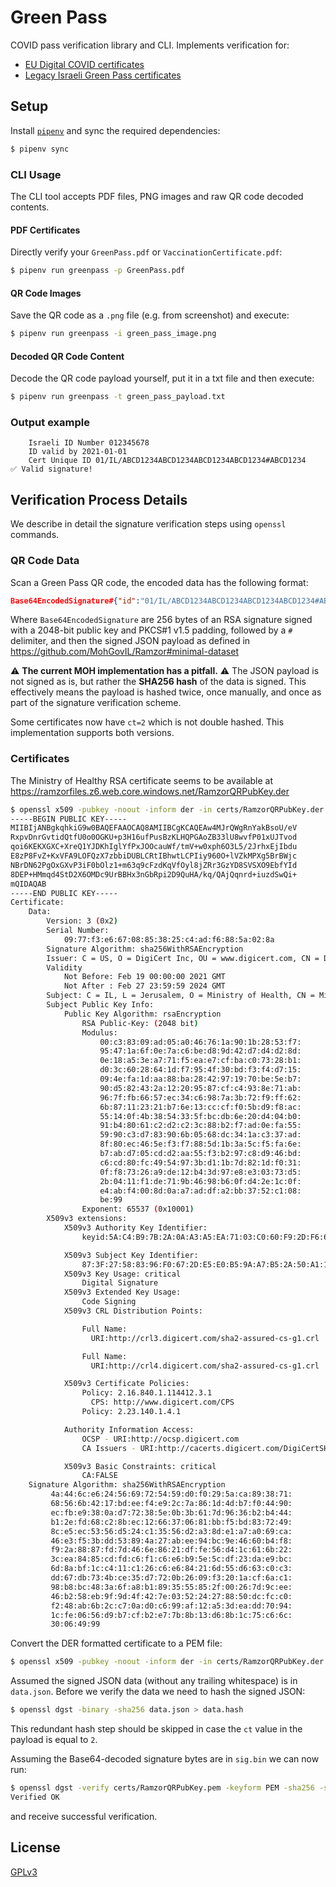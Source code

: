 # Green Pass

COVID pass verification library and CLI. Implements verification for:

  - [EU Digital COVID certificates](https://ec.europa.eu/health/ehealth/covid-19_en)
  - [Legacy Israeli Green Pass certificates](https://github.com/MohGovIL/Ramzor)

## Setup

Install [`pipenv`](https://pipenv.pypa.io/en/latest/) and sync the required dependencies:

```bash
$ pipenv sync
```

### CLI Usage

The CLI tool accepts PDF files, PNG images and raw QR code decoded contents.

#### PDF Certificates

Directly verify your `GreenPass.pdf` or `VaccinationCertificate.pdf`:

```bash
$ pipenv run greenpass -p GreenPass.pdf
```

#### QR Code Images

Save the QR code as a `.png` file (e.g. from screenshot) and execute:

```bash
$ pipenv run greenpass -i green_pass_image.png
```

#### Decoded QR Code Content

Decode the QR code payload yourself, put it in a txt file and then execute:

```bash
$ pipenv run greenpass -t green_pass_payload.txt
```

### Output example

```
    Israeli ID Number 012345678
    ID valid by 2021-01-01
    Cert Unique ID 01/IL/ABCD1234ABCD1234ABCD1234ABCD1234#ABCD1234
✅ Valid signature!
```

## Verification Process Details

We describe in detail the signature verification steps using `openssl` commands.

### QR Code Data

Scan a Green Pass QR code, the encoded data has the following format:

```json
Base64EncodedSignature#{"id":"01/IL/ABCD1234ABCD1234ABCD1234ABCD1234#ABCD1234","et":1,"ct":1,"c":"IL MOH","cn":null,"fn":null,"g":null,"f":null,"gl":null,"fl":null,"idp":null,"idl":null,"b":"0001-01-01","e":"0001-01-01","a":"0001-01-01","p":[{"idl":"0123456789","e":"2021-01-01"}]}
```

Where `Base64EncodedSignature` are 256 bytes of an RSA signature signed with a 2048-bit public key and PKCS#1 v1.5 padding, followed by a `#` delimiter, and then the signed JSON payload as defined in https://github.com/MohGovIL/Ramzor#minimal-dataset

⚠️ **The current MOH implementation has a pitfall.** ⚠️ The JSON payload is not signed as is, but rather the **SHA256 hash** of the data is signed. This effectively means the payload is hashed twice, once manually, and once as part of the signature verification scheme.

Some certificates now have `ct=2` which is not double hashed. This implementation supports both versions.

### Certificates

The Ministry of Healthy RSA certificate seems to be available at https://ramzorfiles.z6.web.core.windows.net/RamzorQRPubKey.der

```bash
$ openssl x509 -pubkey -noout -inform der -in certs/RamzorQRPubKey.der -text
-----BEGIN PUBLIC KEY-----
MIIBIjANBgkqhkiG9w0BAQEFAAOCAQ8AMIIBCgKCAQEAw4MJrQWgRnYakBsoU/eV
RxpvDnrGvtidQtfU0o0OGKU+p3H16ufPusBzKLHQPGAoZB33lU8wvfP01xUJTvod
qoi6KEKXGXC+XreQ1YJDKhIglYfPxJOOcauWf/tmV+w0xph6O3L5/2JrhxEjIbdu
E8zP8FvZ+KxVFA9LOFQzX7zbbiDUBLCRtIBhwtLCPIiy960O+lVZkMPXg5BrBWjc
NBrDN62PgOxGXvP3iF0bOlz1+m63q9cFzdKqVfOyl8jZRr3GzYD8SVSXO9EbfYId
8DEP+HMmqd4StD2X6OMDc9UrBBHx3nGbRpi2D9QuHA/kq/QAjQqnrd+iuzdSwQi+
mQIDAQAB
-----END PUBLIC KEY-----
Certificate:
    Data:
        Version: 3 (0x2)
        Serial Number:
            09:77:f3:e6:67:08:85:38:25:c4:ad:f6:88:5a:02:8a
        Signature Algorithm: sha256WithRSAEncryption
        Issuer: C = US, O = DigiCert Inc, OU = www.digicert.com, CN = DigiCert SHA2 Assured ID Code Signing CA
        Validity
            Not Before: Feb 19 00:00:00 2021 GMT
            Not After : Feb 27 23:59:59 2024 GMT
        Subject: C = IL, L = Jerusalem, O = Ministry of Health, CN = Ministry of Health
        Subject Public Key Info:
            Public Key Algorithm: rsaEncryption
                RSA Public-Key: (2048 bit)
                Modulus:
                    00:c3:83:09:ad:05:a0:46:76:1a:90:1b:28:53:f7:
                    95:47:1a:6f:0e:7a:c6:be:d8:9d:42:d7:d4:d2:8d:
                    0e:18:a5:3e:a7:71:f5:ea:e7:cf:ba:c0:73:28:b1:
                    d0:3c:60:28:64:1d:f7:95:4f:30:bd:f3:f4:d7:15:
                    09:4e:fa:1d:aa:88:ba:28:42:97:19:70:be:5e:b7:
                    90:d5:82:43:2a:12:20:95:87:cf:c4:93:8e:71:ab:
                    96:7f:fb:66:57:ec:34:c6:98:7a:3b:72:f9:ff:62:
                    6b:87:11:23:21:b7:6e:13:cc:cf:f0:5b:d9:f8:ac:
                    55:14:0f:4b:38:54:33:5f:bc:db:6e:20:d4:04:b0:
                    91:b4:80:61:c2:d2:c2:3c:88:b2:f7:ad:0e:fa:55:
                    59:90:c3:d7:83:90:6b:05:68:dc:34:1a:c3:37:ad:
                    8f:80:ec:46:5e:f3:f7:88:5d:1b:3a:5c:f5:fa:6e:
                    b7:ab:d7:05:cd:d2:aa:55:f3:b2:97:c8:d9:46:bd:
                    c6:cd:80:fc:49:54:97:3b:d1:1b:7d:82:1d:f0:31:
                    0f:f8:73:26:a9:de:12:b4:3d:97:e8:e3:03:73:d5:
                    2b:04:11:f1:de:71:9b:46:98:b6:0f:d4:2e:1c:0f:
                    e4:ab:f4:00:8d:0a:a7:ad:df:a2:bb:37:52:c1:08:
                    be:99
                Exponent: 65537 (0x10001)
        X509v3 extensions:
            X509v3 Authority Key Identifier:
                keyid:5A:C4:B9:7B:2A:0A:A3:A5:EA:71:03:C0:60:F9:2D:F6:65:75:0E:58

            X509v3 Subject Key Identifier:
                87:3F:27:58:83:96:F0:67:2D:E5:E0:B5:9A:A7:B5:2A:50:A1:1E:A8
            X509v3 Key Usage: critical
                Digital Signature
            X509v3 Extended Key Usage:
                Code Signing
            X509v3 CRL Distribution Points:

                Full Name:
                  URI:http://crl3.digicert.com/sha2-assured-cs-g1.crl

                Full Name:
                  URI:http://crl4.digicert.com/sha2-assured-cs-g1.crl

            X509v3 Certificate Policies:
                Policy: 2.16.840.1.114412.3.1
                  CPS: http://www.digicert.com/CPS
                Policy: 2.23.140.1.4.1

            Authority Information Access:
                OCSP - URI:http://ocsp.digicert.com
                CA Issuers - URI:http://cacerts.digicert.com/DigiCertSHA2AssuredIDCodeSigningCA.crt

            X509v3 Basic Constraints: critical
                CA:FALSE
    Signature Algorithm: sha256WithRSAEncryption
         4a:44:6c:e6:24:56:69:72:54:59:d0:f0:29:5a:ca:89:38:71:
         68:56:6b:42:17:bd:ee:f4:e9:2c:7a:86:1d:4d:b7:f0:44:90:
         ec:fb:e9:38:0a:d7:72:38:5e:0b:3b:61:7d:96:36:b2:b4:44:
         b1:2e:fd:68:c2:8b:ec:12:66:37:06:81:bb:f5:bd:83:72:49:
         8c:e5:ec:53:56:d5:24:c1:35:56:d2:a3:8d:e1:a7:a0:69:ca:
         46:e3:f5:3b:dd:53:89:4a:27:ab:ee:94:bc:9e:46:60:b4:f8:
         f9:2a:88:87:fd:7d:46:6e:86:21:df:fe:56:d4:1c:61:6b:22:
         3c:ea:84:85:cd:fd:c6:f1:c6:e6:b9:5e:5c:df:23:da:e9:bc:
         6d:8a:bf:1c:c4:11:c1:26:c6:e6:84:21:6d:55:d6:63:c0:c3:
         dd:67:db:73:4b:ce:35:d7:72:0b:26:09:f3:20:1a:cf:6a:c1:
         98:b8:bc:48:3a:6f:a8:b1:89:35:55:85:2f:00:26:7d:9c:ee:
         46:b2:58:eb:9f:9d:4f:42:7e:03:52:24:27:88:50:dc:fc:c0:
         f2:48:ab:6b:2c:c7:0a:d0:c6:99:af:12:a5:3d:ea:dd:70:94:
         1c:fe:06:56:d9:b7:cf:b2:e7:7b:8b:13:d6:8b:1c:75:c6:6c:
         30:06:49:99
```

Convert the DER formatted certificate to a PEM file:

```bash
$ openssl x509 -pubkey -noout -inform der -in certs/RamzorQRPubKey.der > certs/RamzorQRPubKey.pem
```

Assumed the signed JSON data (without any trailing whitespace) is in `data.json`. Before we verify the data we need to hash the signed JSON:

```bash
$ openssl dgst -binary -sha256 data.json > data.hash
```

This redundant hash step should be skipped in case the `ct` value in the payload is equal to `2`.

Assuming the Base64-decoded signature bytes are in `sig.bin` we can now run:

```bash
$ openssl dgst -verify certs/RamzorQRPubKey.pem -keyform PEM -sha256 -signature sig.bin data.hash
Verified OK
```

and receive successful verification.

## License

[GPLv3](LICENSE)

